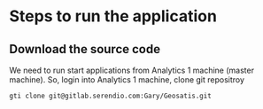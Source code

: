 # Steps to run the application

## Download the source code

We need to run start applications from Analytics 1 machine (master machine). So, login into Analytics 1 machine, clone git repositroy

    gti clone git@gitlab.serendio.com:Gary/Geosatis.git

 

